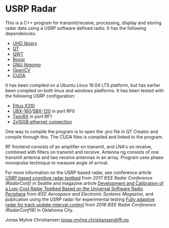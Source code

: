 # USRP Radar
This is a C++ program for transmit/receive, processing, display and storing radar data using a USRP software defined radio. It has the following dependencies:
* [UHD library](https://github.com/EttusResearch/uhd)
* [QT](https://www.qt.io/developers/)
* [QWT](http://qwt.sourceforge.net/)
* [Boost](https://www.boost.org/)
* [GNU libgomp](https://gcc.gnu.org/onlinedocs/libgomp/)
* [OpenCV](https://opencv.org/)
* [CUDA](https://developer.nvidia.com/cuda-downloads)

It has been compiled on a Ubuntu Linux 16.04 LTS platform, but has earlier been compiled on both linux and windows platforms. It has been tested with the following USRP configuration:
* [Ettus X310](https://kb.ettus.com/X300/X310)
* [UBX-160](https://www.ettus.com/product/details/UBX160)/[SBX-120](https://www.ettus.com/product/details/SBX120) in port RF0
* [TwinRX](https://www.ettus.com/product/details/TwinRX) in port RF1
* [2x10GB ethernet connection](https://www.ettus.com/product/details/10GIGE-KIT)

One way to compile the program is to open the .pro file in QT Creator and compile through this. The CUDA files is compiled and linked to the program.

RF frontend consists of an amplifier on transmit, and LNA's on receive, combined with filters on transmit and receive. Antenna rig consists of one transmit antenna and two receive antennas in an array. Program uses phase monopulse technique to measure angle of arrival.

For more information on the USRP based radar, see conference article [USRP based cognitive radar testbed](https://publications.ffi.no/handle/123456789/837) from *2017 IEEE Radar Conference (RadarConf)* in Seattle and magazine article [Development and Calibration of a Low-Cost Radar Testbed Based on the Universal Software Radio Periphera](https://www.researchgate.net/publication/338650084_Development_and_Calibration_of_a_Low-Cost_Radar_Testbed_Based_on_the_Universal_Software_Radio_Peripheral) from *IEEE Aerospace and Electronic Systems Magazine*, and publication using the USRP radar for experimental testing [Fully adaptive radar for track update-interval control](https://doi.org/10.1109/RADAR.2018.8378592) from *2018 IEEE Radar Conference (RadarConf18)* in Oklahoma City.


Jonas Myhre Christiansen <jonas-myhre.christiansen@ffi.no>
